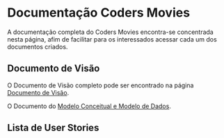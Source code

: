# Documentação Coders Movies

A documentação completa do Coders Movies encontra-se concentrada nesta página, afim de facilitar para os interessados acessar cada um dos documentos criados.

## Documento de Visão

O Documento de Visão completo pode ser encontrado na página [Documento de Visão](DocVisao.md).

O Documento do [Modelo Conceitual e Modelo de Dados](ModeloConceitualeModelodeDados.md).

## Lista de User Stories

